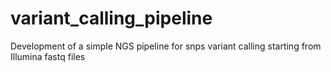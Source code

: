 # variant_calling_pipeline
Development of a simple NGS pipeline for snps variant calling starting from Illumina fastq files
